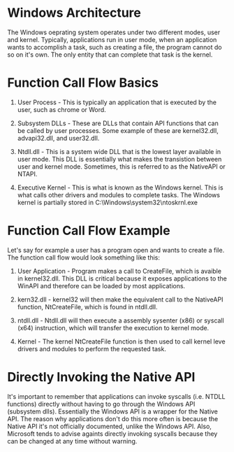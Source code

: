 # Windows Architecture

The Windows oeprating system operates under two different modes, user and kernel. Typically, applications run in user mode, when an application wants to accomplish a task, such as creating a file, the program cannot  do so on it's own. The only entity that can complete that task is the kernel.

# Function Call Flow Basics

1. User Process - This is typically an application that is executed by the user, such as chrome or Word.

2. Subsystem DLLs - These are DLLs that contain API functions that can be called by user processes. Some example of these are kernel32.dll, advapi32.dll, and user32.dll.

3. Ntdll.dll - This is a system wide DLL that is the lowest layer available in user mode. This DLL is essentially what makes the transistion between user and kernel mode. Sometimes, this is referred to as the NativeAPI or NTAPI.

4. Executive Kernel - This is what is known as the Windows kernel. This is what calls other drivers and modules to complete tasks. The Windows kernel is partially stored in C:\Windows\system32\ntoskrnl.exe


# Function Call Flow Example

Let's say for example a user has a program open and wants to create a file. The function call flow would look something like this:

1. User Application - Program makes a call to CreateFile, which is avaible in kernel32.dll. This DLL is critical because it exposes applications to the WinAPI and therefore can be loaded by most applications.

2. kern32.dll - kernel32 will then make the equivalent call to the NativeAPI function, NtCreateFile, which is found in ntdll.dll.

3. ntdll.dll - Ntdll.dll will then execute a assembly sysenter (x86) or syscall (x64) instruction, which will transfer the execution to kernel mode.

4. Kernel - The kernel NtCreateFile function is then used to call kernel leve drivers and modules to perform the requested task.


# Directly Invoking the Native API
It's important to remember that applications can invoke syscalls (i.e. NTDLL functions) directly without having to go through the Windows API (subsystem dlls). Essentially the Windows API is a wrapper for the Native API. The reason why applications don't do this more often is because the Native API it's not officially documented, unlike the Windows API. Also, Microsoft tends to advise againts directly invoking syscalls because they can be changed at any time without warning.
